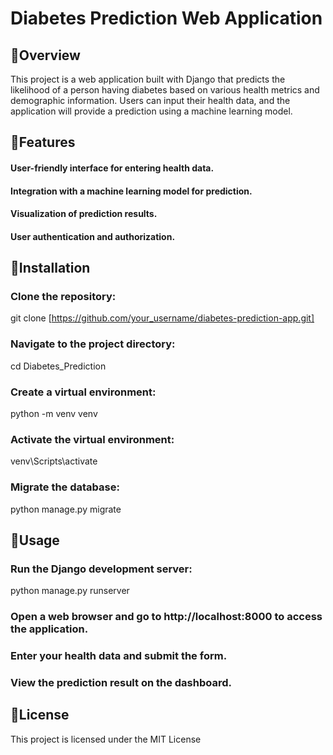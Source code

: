 # Diabetes Prediction Web Application

## 📲Overview
This project is a web application built with Django that predicts the likelihood of a person having diabetes based on various health metrics and demographic information. Users can input their health data, and the application will provide a prediction using a machine learning model.

## 📲Features
#### User-friendly interface for entering health data.
#### Integration with a machine learning model for prediction.
#### Visualization of prediction results.
#### User authentication and authorization.


## 📲Installation
### Clone the repository:
 git clone [https://github.com/your_username/diabetes-prediction-app.git]
### Navigate to the project directory:
cd Diabetes_Prediction
### Create a virtual environment:
python -m venv venv
### Activate the virtual environment:
venv\Scripts\activate
### Migrate the database:
python manage.py migrate

## 📲Usage
### Run the Django development server:
python manage.py runserver
### Open a web browser and go to http://localhost:8000 to access the application.
### Enter your health data and submit the form.
### View the prediction result on the dashboard.

## 📲License
This project is licensed under the MIT License
